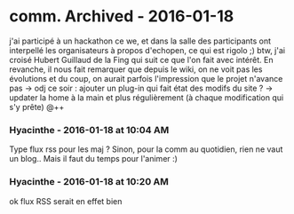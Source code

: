 # comm. Archived  - 2016-01-18

j'ai participé à un hackathon ce we, et dans la salle des participants ont interpellé les organisateurs à propos d'echopen, ce qui est rigolo ;)   btw, j'ai croisé Hubert Guillaud de la Fing qui suit ce que l'on fait avec intérêt. En revanche, il nous fait remarquer que depuis le wiki, on ne voit pas les évolutions et du coup, on aurait parfois l'impression que le projet n'avance pas   -&gt; odj ce soir : ajouter un plug-in qui fait état des modifs du site ?  -&gt; updater la home à la main et plus régulièrement (à chaque modification qui s'y prête)   @++

### **Hyacinthe** - 2016-01-18 at 10:04 AM

Type flux rss pour les maj ?  Sinon, pour la comm au quotidien, rien ne vaut un blog.. Mais il faut du temps pour l'animer :)

### **Hyacinthe** - 2016-01-18 at 10:20 AM

ok flux RSS serait en effet bien

